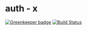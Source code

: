 # auth - x

[![Greenkeeper badge](https://badges.greenkeeper.io/GleisonMv/auth-x.svg)](https://greenkeeper.io/)
[![Build Status](https://travis-ci.org/GleisonMv/auth-x.svg?branch=master)](https://travis-ci.org/GleisonMv/auth-x)
